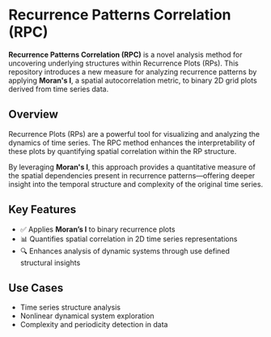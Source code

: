# Recurrence Patterns Correlation (RPC)

**Recurrence Patterns Correlation (RPC)** is a novel analysis method for uncovering underlying structures within Recurrence Plots (RPs). This repository introduces a new measure for analyzing recurrence patterns by applying **Moran's I**, a spatial autocorrelation metric, to binary 2D grid plots derived from time series data.

## Overview

Recurrence Plots (RPs) are a powerful tool for visualizing and analyzing the dynamics of time series. The RPC method enhances the interpretability of these plots by quantifying spatial correlation within the RP structure.

By leveraging **Moran's I**, this approach provides a quantitative measure of the spatial dependencies present in recurrence patterns—offering deeper insight into the temporal structure and complexity of the original time series.

## Key Features

* ✅ Applies **Moran’s I** to binary recurrence plots
* 📊 Quantifies spatial correlation in 2D time series representations
* 🔍 Enhances analysis of dynamic systems through use defined structural insights

## Use Cases

* Time series structure analysis
* Nonlinear dynamical system exploration
* Complexity and periodicity detection in data
